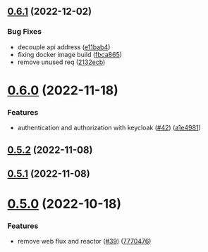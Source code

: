 ## [0.6.1](https://github.com/bcgov/nr-backend-starting-api/compare/v0.6.0...v0.6.1) (2022-12-02)


### Bug Fixes

* decouple api address ([e11bab4](https://github.com/bcgov/nr-backend-starting-api/commit/e11bab4d56d396bf7c596336176702466539b0f5))
* fixing docker image build ([fbca865](https://github.com/bcgov/nr-backend-starting-api/commit/fbca865095f7687b92465dc1c0beb4a6768db3db))
* remove unused req ([2132ecb](https://github.com/bcgov/nr-backend-starting-api/commit/2132ecb0d244651ac95a2cf24e4778a5f364c980))



# [0.6.0](https://github.com/bcgov/nr-backend-starting-api/compare/v0.5.2...v0.6.0) (2022-11-18)


### Features

* authentication and authorization with keycloak ([#42](https://github.com/bcgov/nr-backend-starting-api/issues/42)) ([a1e4981](https://github.com/bcgov/nr-backend-starting-api/commit/a1e49817de015414da4aae9da7b5e77acd6bf8de))



## [0.5.2](https://github.com/bcgov/nr-backend-starting-api/compare/v0.5.1...v0.5.2) (2022-11-08)



## [0.5.1](https://github.com/bcgov/nr-backend-starting-api/compare/v0.5.0...v0.5.1) (2022-11-08)



# [0.5.0](https://github.com/bcgov/nr-backend-starting-api/compare/v0.4.2...v0.5.0) (2022-10-18)


### Features

* remove web flux and reactor ([#39](https://github.com/bcgov/nr-backend-starting-api/issues/39)) ([7770476](https://github.com/bcgov/nr-backend-starting-api/commit/7770476ad1c8a017114ce16202f98abfa9a80ad7))



